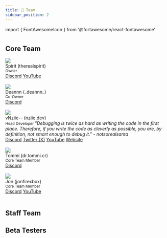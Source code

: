 ```yaml
---
title: 👑 Team
sidebar_position: 2
---
```


import { FontAwesomeIcon } from '@fortawesome/react-fontawesome'

# 

## Core Team

<div class="card-demo">
  <div class="card">
    <div class="card__header">
      <div class="avatar">
        <img
          class="avatar__photo"
          src="https://cdn.discordapp.com/avatars/766099886214742046/a_72bcb22144d5ff40994d841acbb9ee44.gif?size=1024" />
        <div class="avatar__intro">
          <div class="avatar__name">Spirit (therealspirit)</div>
          <small class="avatar__subtitle">
            Owner
          </small>
        <em></em>
        </div>
      </div>
    </div>
    <div class="card__footer">
      <div class="button-group button-group--block">
        <a class="button button--primary" href="https://discordlookup.com/user/766099886214742046"><FontAwesomeIcon icon="fa-brands fa-discord" /> Discord</a>
        <a class="button button--primary" style={{'backgroundColor': '#ff0000', 'borderColor': '#ff0000'}} href="https://www.youtube.com/channel/UC28OmyMp0bBhltjICW6iKSQ"><FontAwesomeIcon icon="fa-brands fa-youtube" /> YouTube</a>
      </div>
    </div>
  </div>
</div>
<br/>
<div class="card-demo">
  <div class="card">
    <div class="card__header">
      <div class="avatar">
        <img
          class="avatar__photo"
          src="https://cdn.discordapp.com/avatars/891020275582378034/c40c0207add3fedb2e2a7856ecaf4fee.png?size=1024" />
        <div class="avatar__intro">
          <div class="avatar__name">Deannn (_deannn_)</div>
          <small class="avatar__subtitle">
            Co-Owner
          </small>
        <em></em>
        </div>
      </div>
    </div>
    <div class="card__footer">
      <div class="button-group button-group--block">
        <a class="button button--primary" href="https://discordlookup.com/user/891020275582378034"><FontAwesomeIcon icon="fa-brands fa-discord" /> Discord</a>
      </div>
    </div>
  </div>
</div>
<br/>
<div class="card-demo">
  <div class="card">
    <div class="card__header">
      <div class="avatar">
        <img
          class="avatar__photo"
          src="https://cdn.discordapp.com/avatars/550476809280421903/5df5fb484f2a00793771514a0a120ff1.png?size=1024" />
        <div class="avatar__intro">
          <div class="avatar__name">vNziie-- (nziie.dev)</div>
          <small class="avatar__subtitle">
            Head Developer
          </small>
        <em>"Debugging is twice as hard as writing the code in the first place. Therefore, if you write the code as cleverly as possible, you are, by definition, not smart enough to debug it." - notsorealsanta</em>
        </div>
      </div>
    </div>
    <div class="card__footer">
      <div class="button-group button-group--block">
        <a class="button button--primary" href="https://discordlookup.com/user/550476809280421903"><FontAwesomeIcon icon="fa-brands fa-discord" /> Discord</a>
        <a class="button button--primary" style={{'backgroundColor': '#1DA1F2', 'borderColor': '#1DA1F2'}} href="https://twitter.com/4realnziie"><FontAwesomeIcon icon="fa-brands fa-twitter" /> Twitter (X)</a>
        <a class="button button--primary" style={{'backgroundColor': '#ff0000', 'borderColor': '#ff0000'}} href="https://www.youtube.com/@nzii3"><FontAwesomeIcon icon="fa-brands fa-youtube" /> YouTube</a>
        <a class="button button--secondary" href="https://nziie.xyz"><FontAwesomeIcon icon="fa-solid fa-globe" /> Website</a>
      </div>
    </div>
  </div>
</div>
<br/>
<div class="card-demo">
  <div class="card">
    <div class="card__header">
      <div class="avatar">
        <img
          class="avatar__photo"
          src="https://cdn.discordapp.com/avatars/768864212859879434/a_c66fe6ad006206bd9420894144f9a373.gif?size=1024" />
        <div class="avatar__intro">
          <div class="avatar__name">Tommi (dr.tommi.cr)</div>
          <small class="avatar__subtitle">
            Core Team Member
          </small>
        <em></em>
        </div>
      </div>
    </div>
    <div class="card__footer">
      <div class="button-group button-group--block">
        <a class="button button--primary" href="https://discordlookup.com/user/768864212859879434"><FontAwesomeIcon icon="fa-brands fa-discord" /> Discord</a>
      </div>
    </div>
  </div>
</div>
<br/>
<div class="card-demo">
  <div class="card">
    <div class="card__header">
      <div class="avatar">
        <img
          class="avatar__photo"
          src="https://cdn.discordapp.com/avatars/856176853719187506/b8c835a2c8598bd98b72653c0fe21dad.png?size=1024" />
        <div class="avatar__intro">
          <div class="avatar__name">Jon (jonfirexbox)</div>
          <small class="avatar__subtitle">
            Core Team Member
          </small>
        <em></em>
        </div>
      </div>
    </div>
    <div class="card__footer">
      <div class="button-group button-group--block">
        <a class="button button--primary" href="https://discordlookup.com/user/856176853719187506"><FontAwesomeIcon icon="fa-brands fa-discord" /> Discord</a>
        <a class="button button--primary" style={{'backgroundColor': '#ff0000', 'borderColor': '#ff0000'}} href="https://www.youtube.com/channel/UCkZHrZscTAsKuMoJ7QdPa5Q"><FontAwesomeIcon icon="fa-brands fa-youtube" /> YouTube</a>
      </div>
    </div>
  </div>
</div>
<br/>

## Staff Team

## Beta Testers